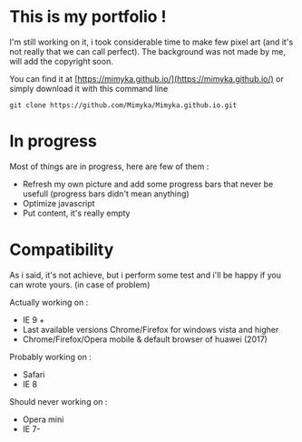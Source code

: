 # This is my portfolio !

I'm still working on it, i took considerable time to make few pixel art (and it's not really that we can call perfect). The background was not made by me, will add the copyright soon.

You can find it at [https://mimyka.github.io/](https://mimyka.github.io/) or simply download it with this command line

    git clone https://github.com/Mimyka/Mimyka.github.io.git

# In progress

Most of things are in progress, here are few of them :

 - Refresh my own picture and add some progress bars that never be usefull (progress bars didn't mean anything)
 - Optimize javascript
 - Put content, it's really empty

# Compatibility
As i said, it's not achieve, but i perform some test and i'll be happy if you can wrote yours. (in case of problem)

Actually working on :

 - IE 9 +
 - Last available versions Chrome/Firefox for windows vista and higher
 - Chrome/Firefox/Opera mobile & default browser of huawei (2017)

Probably working on :

 - Safari
 - IE 8

Should never working on :

 - Opera mini
 - IE 7-
